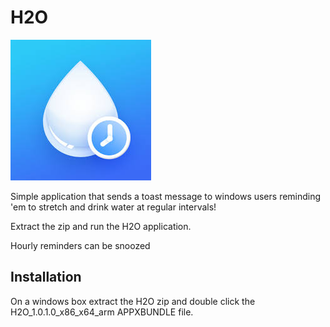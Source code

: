 # H2O
![H2O](https://github.com/impeccable-tester/H2O/blob/master/H2O/Assets/DrinkWater.jpg)

Simple application that sends a toast message to windows users reminding 'em to stretch and drink water at regular intervals!

Extract the zip and run the H2O application.

Hourly reminders can be snoozed 

Installation
--------------
On a windows box extract the H2O zip and double click the H2O_1.0.1.0_x86_x64_arm APPXBUNDLE file.
